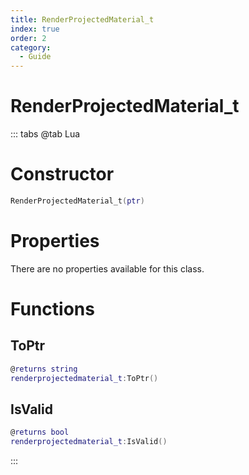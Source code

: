 ```yaml
---
title: RenderProjectedMaterial_t
index: true
order: 2
category:
  - Guide
---
```


# RenderProjectedMaterial_t

::: tabs
@tab Lua
# Constructor
```lua
RenderProjectedMaterial_t(ptr)
```
# Properties
There are no properties available for this class.
# Functions
## ToPtr
```lua
@returns string
renderprojectedmaterial_t:ToPtr()
```
## IsValid
```lua
@returns bool
renderprojectedmaterial_t:IsValid()
```

:::